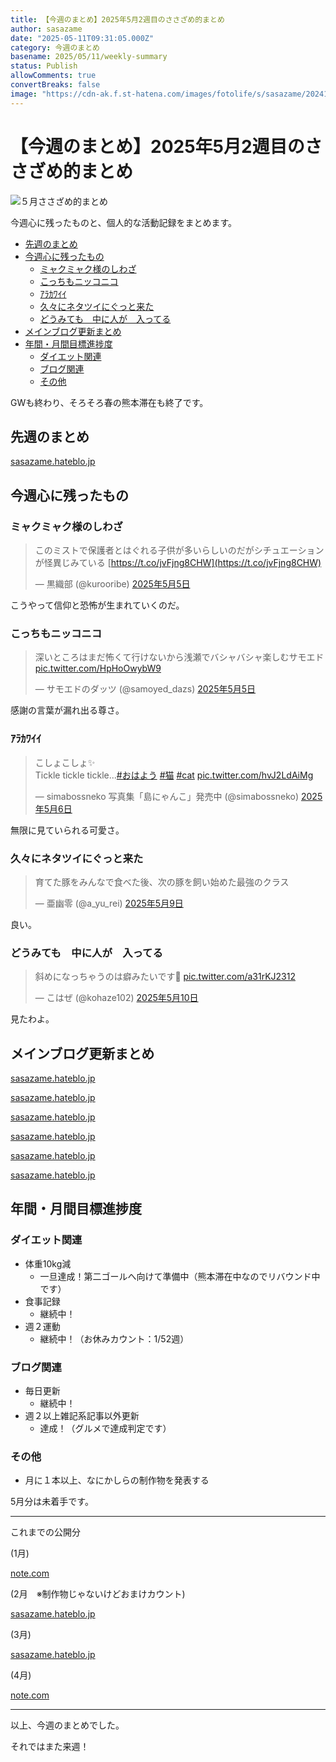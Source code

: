 ```yaml
---
title: 【今週のまとめ】2025年5月2週目のささざめ的まとめ
author: sasazame
date: "2025-05-11T09:31:05.000Z"
category: 今週のまとめ
basename: 2025/05/11/weekly-summary
status: Publish
allowComments: true
convertBreaks: false
image: "https://cdn-ak.f.st-hatena.com/images/fotolife/s/sasazame/20241121/20241121212859.png"
---
```

# 【今週のまとめ】2025年5月2週目のささざめ的まとめ

![５月ささざめ的まとめ](https://cdn-ak.f.st-hatena.com/images/fotolife/s/sasazame/20241121/20241121212859.png)

今週心に残ったものと、個人的な活動記録をまとめます。

<!-- Extended Body -->

-   [先週のまとめ](#先週のまとめ)
-   [今週心に残ったもの](#今週心に残ったもの)
    -   [ミャクミャク様のしわざ](#ミャクミャク様のしわざ)
    -   [こっちもニッコニコ](#こっちもニッコニコ)
    -   [ｱﾗｶﾜｲｲ](#ｱﾗｶﾜｲｲ)
    -   [久々にネタツイにぐっと来た](#久々にネタツイにぐっと来た)
    -   [どうみても　中に人が　入ってる](#どうみても中に人が入ってる)
-   [メインブログ更新まとめ](#メインブログ更新まとめ)
-   [年間・月間目標進捗度](#年間月間目標進捗度)
    -   [ダイエット関連](#ダイエット関連)
    -   [ブログ関連](#ブログ関連)
    -   [その他](#その他)

GWも終わり、そろそろ春の熊本滞在も終了です。

## 先週のまとめ

[sasazame.hateblo.jp](https://sasazame.hateblo.jp/entry/2025/04/04/weekly-summary)

## 今週心に残ったもの

### ミャクミャク様のしわざ

> このミストで保護者とはぐれる子供が多いらしいのだがシチュエーションが怪異じみている [https://t.co/jvFjng8CHW](https://t.co/jvFjng8CHW)
> 
> — 黒織部 (@kurooribe) [2025年5月5日](https://twitter.com/kurooribe/status/1919267341424292292?ref_src=twsrc%5Etfw)

こうやって信仰と恐怖が生まれていくのだ。

### こっちもニッコニコ

> 深いところはまだ怖くて行けないから浅瀬でバシャバシャ楽しむサモエド [pic.twitter.com/HpHoOwybW9](https://t.co/HpHoOwybW9)
> 
> — サモエドのダッツ (@samoyed\_dazs) [2025年5月5日](https://twitter.com/samoyed_dazs/status/1919285352608460955?ref_src=twsrc%5Etfw)

感謝の言葉が漏れ出る尊さ。

### ｱﾗｶﾜｲｲ

> こしょこしょ✨  
> Tickle tickle tickle...[#おはよう](https://twitter.com/hashtag/%E3%81%8A%E3%81%AF%E3%82%88%E3%81%86?src=hash&ref_src=twsrc%5Etfw) [#猫](https://twitter.com/hashtag/%E7%8C%AB?src=hash&ref_src=twsrc%5Etfw) [#cat](https://twitter.com/hashtag/cat?src=hash&ref_src=twsrc%5Etfw) [pic.twitter.com/hvJ2LdAiMg](https://t.co/hvJ2LdAiMg)
> 
> — simabossneko 写真集「島にゃんこ」発売中 (@simabossneko) [2025年5月6日](https://twitter.com/simabossneko/status/1919573531266056622?ref_src=twsrc%5Etfw)

無限に見ていられる可愛さ。

### 久々にネタツイにぐっと来た

> 育てた豚をみんなで食べた後、次の豚を飼い始めた最強のクラス
> 
> — 亜幽零 (@a\_yu\_rei) [2025年5月9日](https://twitter.com/a_yu_rei/status/1920637209406767438?ref_src=twsrc%5Etfw)

良い。

### どうみても　中に人が　入ってる

> 斜めになっちゃうのは癖みたいです🧍 [pic.twitter.com/a31rKJ2312](https://t.co/a31rKJ2312)
> 
> — こはぜ (@kohaze102) [2025年5月10日](https://twitter.com/kohaze102/status/1921169329975881813?ref_src=twsrc%5Etfw)

見たわよ。

## メインブログ更新まとめ

[sasazame.hateblo.jp](https://sasazame.hateblo.jp/entry/2025/05/05/185326)

[sasazame.hateblo.jp](https://sasazame.hateblo.jp/entry/2025/05/06/182043)

[sasazame.hateblo.jp](https://sasazame.hateblo.jp/entry/2025/05/07/200021)

[sasazame.hateblo.jp](https://sasazame.hateblo.jp/entry/2025/05/08/221933)

[sasazame.hateblo.jp](https://sasazame.hateblo.jp/entry/2025/05/09/234327)

[sasazame.hateblo.jp](https://sasazame.hateblo.jp/entry/2025/05/10/235854)

  

## 年間・月間目標進捗度

### ダイエット関連

-   体重10kg減
    -   一旦達成！第二ゴールへ向けて準備中（熊本滞在中なのでリバウンド中です）
-   食事記録
    -   継続中！
-   週２運動
    -   継続中！（お休みカウント：1/52週）

### ブログ関連

-   毎日更新
    -   継続中！
-   週２以上雑記系記事以外更新
    -   達成！（グルメで達成判定です）

### その他

-   月に１本以上、なにかしらの制作物を発表する

5月分は未着手です。

* * *

これまでの公開分

(1月)

[note.com](https://note.com/sasazame/n/n9521dd5c5cb8)

(2月　※制作物じゃないけどおまけカウント)

[sasazame.hateblo.jp](https://sasazame.hateblo.jp/entry/2025/02/24/141222)

(3月)

[sasazame.hateblo.jp](https://sasazame.hateblo.jp/entry/2025/03/31/232454)

(4月)

[note.com](https://note.com/sasazame/n/n805417524c77)

* * *

以上、今週のまとめでした。

それではまた来週！